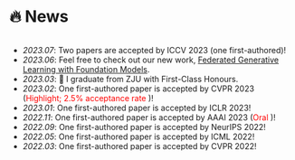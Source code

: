 # 🔥 News

<div style="overflow: scroll; height: 200px;">
  
- *2023.07*: Two papers are accepted by ICCV 2023 (one first-authored)!
- *2023.06*: Feel free to check out our new work, [Federated Generative Learning with Foundation Models](https://arxiv.org/abs/2306.16064).
- *2023.03*: 🎉 I graduate from ZJU with First-Class Honours.
- *2023.02*: One first-authored paper is accepted by CVPR 2023 (<font color="red">Highlight; 2.5% acceptance rate </font>)!
- *2023.01*: One first-authored paper is accepted by ICLR 2023!
- *2022.11*: One first-authored paper is accepted by AAAI 2023 (<font color="red">Oral </font>)!
- *2022.09*: One first-authored paper is accepted by NeurIPS 2022!
- *2022.05*: One first-authored paper is accepted by ICML 2022!
- *2022.03*: One first-authored paper is accepted by CVPR 2022!
  
</div>


  

